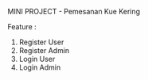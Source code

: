 MINI PROJECT - Pemesanan Kue Kering



Feature :

1. Register User
2. Register Admin
3. Login User
4. Login Admin